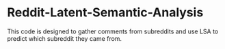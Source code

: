 # Reddit-Latent-Semantic-Analysis

This code is designed to gather comments from subreddits and use LSA to predict which subreddit they came from.